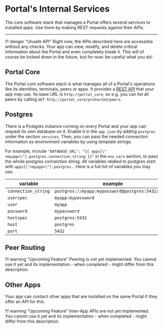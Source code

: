 # Portal's Internal Services

The core software stack that manages a Portal offers several services to installed apps.
Use them by making REST requests against their APIs.

---

!!! danger "Unsafe API"
    Right now, the APIs described here are accessible without any checks.
    Your app can view, modify, and delete critical information about the Portal
    and even completely break it.
    This will of course be locked down in the future, but for now: be careful what you do!

## Portal Core

The Portal core software stack is what manages all of a Portal's operations
like its identities, terminals, peers or apps.
It provides a [REST API](https://ptl.gitlab.io/portal_core/) that your app may use.
Its base URL is `http://portal_core`, so e.g. you can list all peers by calling
`GET http://portal_core/protected/peers`.

## Postgres

There is a Postgres instance running on every Portal
and your app can request its own database on it.
Enable it in the `app.json` by adding `postgres` under the section `services`.
Then, you can pass the needed connection information as environment variables
by using template strings.

For example, include `"DATABASE_URL": "{{ apps[\"<myapp>\"].postgres.connection_string }}"`
in the `env_vars` section, to pass the whole postgres connection string.
All variables related to postgres start with `apps[\"<myapp>\"].postgres.`. Here is a full list of variables you may use.

| variable            | example                                           |
|---------------------|---------------------------------------------------|
| `connection_string` | `postgres://myapp:mypassword@postgres:5432/myapp` |
| `userspec`          | `myapp:mypassword`                                |
| `user`              | `myapp`                                           |
| `password`          | `mypassword`                                      |
| `hostspec`          | `postgres:5432`                                   |
| `host`              | `postgres`                                        |
| `port`              | `5432`                                            |


## Peer Routing

!!! warning "Upcoming Feature"
    Peering is not yet implemented.
    You cannot use it yet and its implementation - when completed - might differ from this description.

## Other Apps

Your app can contact other apps that are installed on the same Portal
if they offer an API for this.

!!! warning "Upcoming Feature"
    Inter-App APIs are not yet implemented.
    You cannot use it yet and its implementation - when completed - might differ from this description.